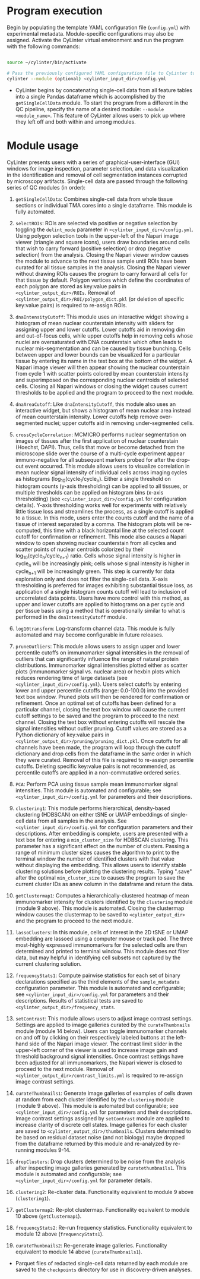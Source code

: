 # Program execution

Begin by populating the template YAML configuration file (`config.yml`) with experimental metadata. Module-specific configurations may also be assigned. Activate the CyLinter virtual environment and run the program with the following commands:  

``` bash

source ~/cylinter/bin/activate

# Pass the previously configured YAML configuration file to CyLinter to run the program.
cylinter --module (optional) <cylinter_input_dir>/config.yml
```

* CyLinter begins by concatenating single-cell data from all feature tables into a single Pandas dataframe which is accomplished by the `getSingleCellData` module. To start the program from a different in the QC pipeline, specify the name of a desired module: `--module <module_name>`. This feature of CyLinter allows users to pick up where they left off and both within and among modules.

# Module usage
CyLinter presents users with a series of graphical-user-interface (GUI) windows for image inspection, parameter selection, and data visualization in the identification and removal of cell segmentation instances corrupted by microscopy artifacts. Single-cell data are passed through the following series of QC modules (in order):

1. `getSingleCellData`: Combines single-cell data from whole tissue sections or individual TMA cores into a single dataframe. This module is fully automated.

2. `selectROIs`: ROIs are selected via positive or negative selection by toggling the `delint_mode` parameter in `<cylinter_input_dir>/config.yml`. Using polygon selection tools in the upper-left of the Napari image viewer (triangle and square icons), users draw boundaries around cells that wish to carry forward (positive selection) or drop (negative selection) from the analysis. Closing the Napari viewer window causes the module to advance to the next tissue sample until ROIs have been curated for all tissue samples in the analysis. Closing the Napari viewer without drawing ROIs causes the program to carry forward all cells for that tissue by default. Polygon vertices which define the coordinates of each polygon are stored as key:value pairs in `<cylinter_output_dir>/ROIs`. Removal of `<cylinter_output_dir>/ROI/polygon_dict.pkl` (or deletion of specific key:value pairs) is required to re-assign ROIs.

3. `dnaIntensityCutoff`: This module uses an interactive widget showing a histogram of mean nuclear counterstain intensity with sliders for assigning upper and lower cutoffs. Lower cutoffs aid in removing dim and out-of-focus cells, while upper cutoffs help in removing cells whose nuclei are oversaturated with DNA counterstain which often leads to nuclear mis-segmentation and can be caused by tissue bunching. Cells between upper and lower bounds can be visualized for a particular tissue by entering its name in the text box at the bottom of the widget. A Napari image viewer will then appear showing the nuclear counterstain from cycle 1 with scatter points colored by mean counterstain intensity and superimposed on the corresponding nuclear centroids of selected cells. Closing all Napari windows or closing the widget causes current thresholds to be applied and the program to proceed to the next module.

4. `dnaAreaCutoff`: Like `dnaIntensityCutoff`, this module also uses an interactive widget, but shows a histogram of mean nuclear area instead of mean counterstain intensity. Lower cutoffs help remove over-segmented nuclei; upper cutoffs aid in removing under-segmented cells.

5. `crossCycleCorrelation`: MCMICRO performs nuclear segmentation on images of tissues after the first application of nuclear counterstain (Hoechst, DAPI). Thus, cells that move or become detached from the microscope slide over the course of a multi-cycle experiment appear immuno-negative for all subsequent markers probed for after the drop-out event occurred. This module allows users to visualize correlation in mean nuclear signal intensity of individual cells across imaging cycles as histograms (log<sub>10</sub>(cycle<sub>1</sub>/cycle<sub>n</sub>). Either a single threshold on histogram counts (y-axis thresholding) can be applied to all tissues, or multiple thresholds can be applied on histogram bins (x-axis thresholding) (see `<cylinter_input_dir>/config.yml` for configuration details). Y-axis thresholding works well for experiments with relatively little tissue loss and streamlines the process, as a single cutoff is applied to a tissue. In this mode, users enter the counts cutoff and the name of a tissue of interest separated by a comma. The histogram plots will be re-computed, this time with a black horizontal line at the selected count cutoff for confirmation or refinement. This mode also causes a Napari window to open showing nuclear counterstain from all cycles and scatter points of nuclear centroids colorized by their log<sub>10</sub>(cycle<sub>n</sub>/cycle<sub>n+1</sub>) ratio. Cells whose signal intensity is higher in cycle<sub>n</sub> will be increasingly pink; cells whose signal intensity is higher in cycle<sub>n+1</sub> will be increasingly green. This step is currently for data exploration only and does not filter the single-cell data. X-axis thresholding is preferred for images exhibiting substantial tissue loss, as application of a single histogram counts cutoff will lead to inclusion of uncorrelated data points. Users have more control with this method, as upper and lower cutoffs are applied to histograms on a per cycle and per tissue basis using a method that is operationally similar to what is performed in the `dnaIntensityCutoff` module.

6. `log10transform`: Log-transform channel data. This module is fully automated and may become configurable in future releases.

7. `pruneOutliers`: This module allows users to assign upper and lower percentile cutoffs on immunomarker signal intensities in the removal of outliers that can significantly influence the range of natural protein distributions. Immunomarker signal intensities plotted either as scatter plots (immunomarker signal vs. nuclear area) or hexbin plots which reduces rendering time of large datasets (see `<cylinter_input_dir>/config.yml`). Users select cutoffs by entering lower and upper percentile cutoffs (range: 0.0-100.0) into the provided text box window. Pruned plots will then be rendered for confirmation or refinement. Once an optimal set of cutoffs has been defined for a particular channel, closing the text box window will cause the current cutoff settings to be saved and the program to proceed to the next channel. Closing the text box without entering cutoffs will rescale the signal intensities without outlier pruning. Cutoff values are stored as a Python dictionary of key:value pairs in `<cylinter_output_dir>/pruning/pruning_dict.pkl`. Once cutoffs for all channels have been made, the program will loop through the cutoff dictionary and drop cells from the dataframe in the same order in which they were curated. Removal of this file is required to re-assign percentile cutoffs. Deleting specific key:value pairs is not recommended, as percentile cutoffs are applied in a non-commutative ordered series.

8. `PCA`: Perform PCA using tissue sample mean immunomarker signal intensities. This module is automated and configurable; see `<cylinter_input_dir>/config.yml` for parameters and their descriptions.

9. `clustering1`: This module performs hierarchical, density-based clustering (HDBSCAN) on either tSNE or UMAP embeddings of single-cell data from all samples in the analysis. See `<cylinter_input_dir>/config.yml` for configuration parameters and their descriptions. After embedding is complete, users are presented with a text box for entering a `min_cluster_size` for HDBSCAN clustering. This parameter has a significant effect on the number of clusters. Passing a range of minimum cluster sizes causes the algorithm to print to the terminal window the number of identified clusters with that value without displaying the embedding. This allows users to identify stable clustering solutions before plotting the clustering results. Typing ".save" after the optimal `min_cluster_size` to causes the program to save the current cluster IDs as anew column in the dataframe and return the data.

10. `getClustermap1`: Computes a hierarchically-clustered heatmap of mean immunomarker intensity for clusters identified by the `clustering` module (module 9 above). This module is automated. Closing the clustermap window causes the clustermap to be saved to `<cylinter_output_dir>` and the program to proceed to the next module.

11. `lassoClusters`: In this module, cells of interest in the 2D tSNE or UMAP embedding are lassoed using a computer mouse or track pad. The three most-highly expressed immunomarkers for the selected cells are then determined and printed to terminal window. This module does not filter data, but may helpful in identifying cell subsets not captured by the current clustering solution.

12. `frequencyStats1`: Compute pairwise statistics for each set of binary declarations specified as the third elements of the `sample_metadata` configuration parameter. This module is automated and configurable; see `<cylinter_input_dir>/config.yml` for parameters and their descriptions. Results of statistical tests are saved to `<cylinter_output_dir>/frequency_stats`.

13. `setContrast`: This module allows users to adjust image contrast settings. Settings are applied to image galleries curated by the `curateThumbnails` module (module 14 below). Users can toggle immunomarker channels on and off by clicking on their respectively labeled buttons at the left-hand side of the Napari image viewer. The contrast limit slider in the upper-left corner of the viewer is used to increase image gain and threshold background signal intensities. Once contrast settings have been adjusted for all immunomarkers, the Napari viewer is closed to proceed to the next module. Removal of `<cylinter_output_dir>/contrast_limits.yml` is required to re-assign image contrast settings.

14. `curateThumbnails1`: Generate image galleries of examples of cells drawn at random from each cluster identified by the `clustering` module (module 9 above). This module is automated but configurable; see `<cylinter_input_dir>/config.yml` for parameters and their descriptions. Image contrast settings assigned by `setContrast` module are applied to increase clarity of discrete cell states. Image galleries for each cluster are saved to `<cylinter_output_dir>/thumbnails`. Clusters determined to be based on residual dataset noise (and not biology) maybe dropped from the dataframe returned by this module and re-analyzed by re-running modules 9-14.

15. `dropClusters`: Drop clusters determined to be noise from the analysis after inspecting image galleries generated by `curatethumbnails1`. This module is automated and configurable; see `<cylinter_input_dir>/config.yml` for parameter details.

16. `clustering2`: Re-cluster data. Functionality equivalent to module 9 above (`clustering1`).

17. `getClustermap2`: Re-plot clustermap. Functionality equivalent to module 10 above (`getClustermap1`).

18. `frequencyStats2`: Re-run frequency statistics. Functionality equivalent to module 12 above (`frequencyStats1`).

19. `curateThumbnails2`: Re-generate image galleries. Functionality equivalent to module 14 above (`curateThumbnails1`).

* Parquet files of redacted single-cell data returned by each module are saved to the `checkpoints` directory for use in discovery-driven analyses.
